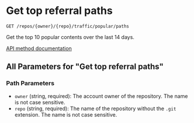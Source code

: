 # Get top referral paths

`GET /repos/{owner}/{repo}/traffic/popular/paths`

Get the top 10 popular contents over the last 14 days.

[API method documentation](https://docs.github.com/rest/metrics/traffic#get-top-referral-paths)

## All Parameters for "Get top referral paths"

### Path Parameters

- `owner` (string, required): The account owner of the repository. The name is not case sensitive.
- `repo` (string, required): The name of the repository without the `.git` extension. The name is not case sensitive.